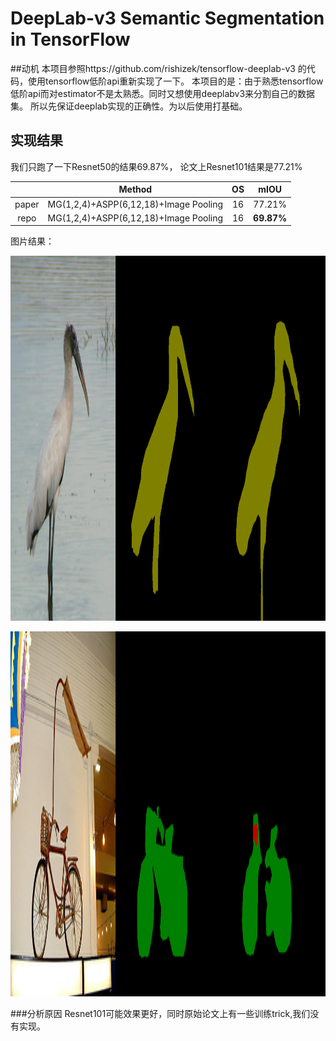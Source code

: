 # DeepLab-v3 Semantic Segmentation in TensorFlow
##动机
本项目参照https://github.com/rishizek/tensorflow-deeplab-v3 的代码，使用tensorflow低阶api重新实现了一下。
本项目的是：由于熟悉tensorflow低阶api而对estimator不是太熟悉。同时又想使用deeplabv3来分割自己的数据集。
所以先保证deeplab实现的正确性。为以后使用打基础。

## 实现结果
我们只跑了一下Resnet50的结果69.87%， 论文上Resnet101结果是77.21%

|       |Method                                | OS  | mIOU       |
|:-----:|:------------------------------------:|:---:|:----------:|
| paper | MG(1,2,4)+ASPP(6,12,18)+Image Pooling|16   | 77.21%     | 
| repo  | MG(1,2,4)+ASPP(6,12,18)+Image Pooling|16   | **69.87%** |

图片结果：
<p align="center">
  <img src="images/Image1.png" width=892 height=584>
</p>
<p align="center">
  <img src="images/Image2.png" width=892 height=584>
</p>
###分析原因
Resnet101可能效果更好，同时原始论文上有一些训练trick,我们没有实现。
